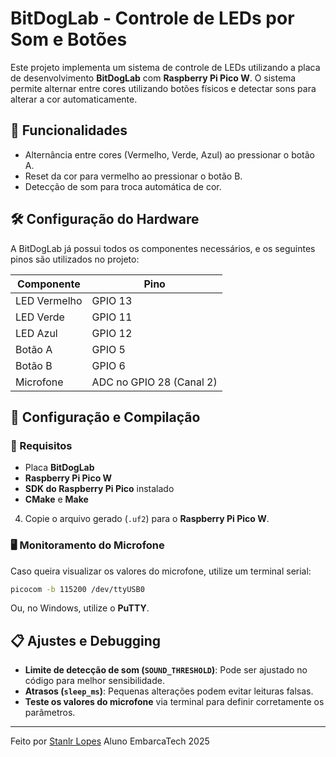 # BitDogLab - Controle de LEDs por Som e Botões

Este projeto implementa um sistema de controle de LEDs utilizando a placa de desenvolvimento **BitDogLab** com **Raspberry Pi Pico W**. O sistema permite alternar entre cores utilizando botões físicos e detectar sons para alterar a cor automaticamente.

## 📌 Funcionalidades
- Alternância entre cores (Vermelho, Verde, Azul) ao pressionar o botão A.
- Reset da cor para vermelho ao pressionar o botão B.
- Detecção de som para troca automática de cor.

## 🛠️ Configuração do Hardware
A BitDogLab já possui todos os componentes necessários, e os seguintes pinos são utilizados no projeto:

| Componente | Pino |
|------------|------|
| LED Vermelho | GPIO 13 |
| LED Verde | GPIO 11 |
| LED Azul | GPIO 12 |
| Botão A | GPIO 5 |
| Botão B | GPIO 6 |
| Microfone | ADC no GPIO 28 (Canal 2) |

## 🚀 Configuração e Compilação
### 📌 Requisitos
- Placa **BitDogLab**
- **Raspberry Pi Pico W**
- **SDK do Raspberry Pi Pico** instalado
- **CMake** e **Make**

4. Copie o arquivo gerado (`.uf2`) para o **Raspberry Pi Pico W**.

### 🖥️ Monitoramento do Microfone
Caso queira visualizar os valores do microfone, utilize um terminal serial:
```sh
picocom -b 115200 /dev/ttyUSB0
```
Ou, no Windows, utilize o **PuTTY**.

## 📋 Ajustes e Debugging
- **Limite de detecção de som (`SOUND_THRESHOLD`)**: Pode ser ajustado no código para melhor sensibilidade.
- **Atrasos (`sleep_ms`)**: Pequenas alterações podem evitar leituras falsas.
- **Teste os valores do microfone** via terminal para definir corretamente os parâmetros.
---
Feito por [Stanlr Lopes](https://github.com/stanlrlopes)
Aluno EmbarcaTech 2025
